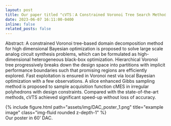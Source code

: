 ```yaml
---
layout: post
title: Our paper titled "cVTS：A Constrained Voronoi Tree Search Method for High Dimensional Analog Circuit Synthesis" has been accepted with 2023 60th DAC!
date: 2023-06-07 16:11:00-0400
inline: false
related_posts: false
---
```

Abstract: A constrained Voronoi tree-based domain decomposition method for high dimensional Bayesian optimization is proposed to solve large scale analog circuit synthesis problems, which can be formulated as high-dimensional heterogeneous black-box optimization. Hierarchical Voronoi tree progressively breaks down the design space into partitions with implicit performance boundaries such that promising regions are efficiently explored. Fast exploitation is ensured in Voronoi nest via local Bayesian optimization with a few observations. A slice enhanced Gibbs sampling method is proposed to sample acquisition function cMES in irregular polyhedrons with design constraints. Compared with the state-of-the-art methods, cVTS achieved significant speed-up without loss of accuracy. 

<div class="row">
    <div class="col-sm mt-3 mt-md-0">
        {% include figure.html path="assets/img/DAC_poster_1.png" title="example image" class="img-fluid rounded z-depth-1" %}
    </div>
</div>
<div class="caption">
    Our poster in 60' DAC.
</div>
